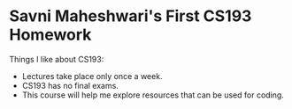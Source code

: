 # Savni Maheshwari's First CS193 Homework

Things I like about CS193:
- Lectures take place only once a week.
- CS193 has no final exams.
- This course will help me explore resources that can be used for coding.

